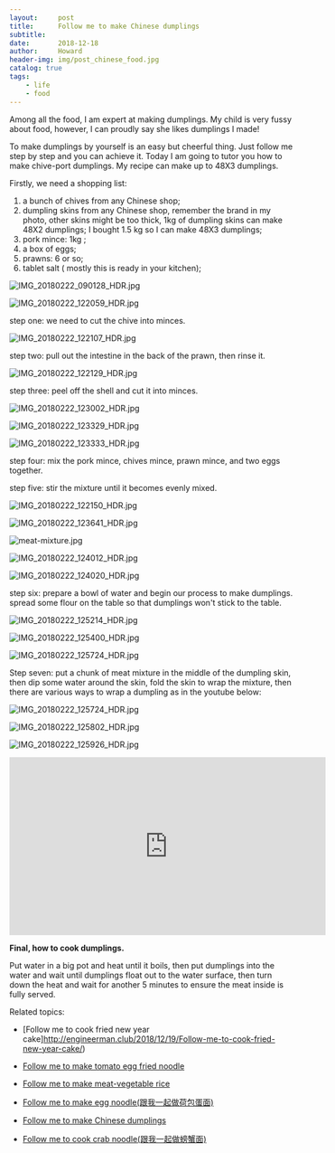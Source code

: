 ```yaml
---
layout:     post
title:      Follow me to make Chinese dumplings
subtitle:   
date:       2018-12-18
author:     Howard
header-img: img/post_chinese_food.jpg
catalog: true
tags:
    - life
    - food
---
```


Among all the food, I am expert at making dumplings. My child is very fussy about food, however, I can proudly  say she likes dumplings I made!



To make dumplings by yourself is an easy but cheerful thing.  Just follow me step by step and you can achieve it.  Today I am going to tutor you how to make chive-port dumplings.  My recipe can make up to 48X3 dumplings.



Firstly, we need a shopping list:

1. a bunch of chives from any Chinese shop;
2. dumpling skins from any Chinese shop, remember the brand in my photo, other skins might be too thick, 1kg of dumpling skins can make 48X2 dumplings; I bought 1.5 kg so I can make 48X3 dumplings;
3. pork mince: 1kg ;
4. a box of eggs;
5. prawns: 6 or so;
6. tablet salt ( mostly this is ready in your kitchen);

![IMG_20180222_090128_HDR.jpg](https://steemitimages.com/DQmNqQ53kgPortLWkDW1NzybQzJXM94oFzcQy6XvbtnaazU/IMG_20180222_090128_HDR.jpg)

![IMG_20180222_122059_HDR.jpg](https://steemitimages.com/DQmSceKU5WAZt4EXfcse4Sx8Pjns9k1JxKCsuhAZtUdMUDV/IMG_20180222_122059_HDR.jpg)







step one: we need to  cut the chive into minces.

![IMG_20180222_122107_HDR.jpg](https://steemitimages.com/DQmQMqryzVrB5StVU59Gs72YFybpoyTFRC3d1n9LZoUxfLF/IMG_20180222_122107_HDR.jpg)



step two:  pull out the intestine in the back of the prawn, then rinse it.

![IMG_20180222_122129_HDR.jpg](https://steemitimages.com/DQmVRSf4gYXcJ2QRApzNjCSxm768v6GQiSbYgtG9FDeTmBa/IMG_20180222_122129_HDR.jpg)





step three: peel off the shell and cut it into minces.


![IMG_20180222_123002_HDR.jpg](https://steemitimages.com/DQmUuF6EEAXfTHTyB6W2GszchLbmgLk87RT3JdjRoz3SMtR/IMG_20180222_123002_HDR.jpg)


![IMG_20180222_123329_HDR.jpg](https://steemitimages.com/DQmS3sNAiK5Bv7EiJuvP8nXcdVCrXnB461As37ueY1GArzn/IMG_20180222_123329_HDR.jpg)



![IMG_20180222_123333_HDR.jpg](https://steemitimages.com/DQmeUuvH4DXnZ7evu8cGjsMY7HbmzLenjWW7SGkMgtBv8Lb/IMG_20180222_123333_HDR.jpg)



step four:  mix the pork mince, chives mince, prawn mince, and two eggs together. 

step five:  stir the mixture until it becomes evenly mixed.

![IMG_20180222_122150_HDR.jpg](https://steemitimages.com/DQmRQbAc6ajFTin1zVmBKEFgVWodexxshujfmqShXcAtnpp/IMG_20180222_122150_HDR.jpg)

![IMG_20180222_123641_HDR.jpg](https://steemitimages.com/DQmdLSCCb2G7yG6HvBMQLTAmZZafRoYMkWEAhZfuWAVT9i4/IMG_20180222_123641_HDR.jpg)





![meat-mixture.jpg](https://steemitimages.com/DQmYPJ26ySsUqNWLPMrjUuUAQjvzaqbxBaytueK8HVhRAAy/meat-mixture.jpg)



![IMG_20180222_124012_HDR.jpg](https://steemitimages.com/DQmetpJfcJj5TkquEbLJ4b1VqDwXV4g6hr4UemULgCs9L1c/IMG_20180222_124012_HDR.jpg)



![IMG_20180222_124020_HDR.jpg](https://steemitimages.com/DQmUx1iRdxrW9Qo9zuN57dCCedkgLMibhRSVLKdKshihwdE/IMG_20180222_124020_HDR.jpg)



step six: prepare a bowl of water and begin our process to make dumplings. spread some flour on the table so that dumplings won't stick to the table.

![IMG_20180222_125214_HDR.jpg](https://steemitimages.com/DQmVfXH6KYcfSwz7SRqGHqPAckvUm7ayf4ddkCvSHPPg8wk/IMG_20180222_125214_HDR.jpg)




![IMG_20180222_125400_HDR.jpg](https://steemitimages.com/DQmSJbTgKG2mFVENfUVdWhSnH198BcjLttwm2ktBKQwxSFb/IMG_20180222_125400_HDR.jpg)



![IMG_20180222_125724_HDR.jpg](https://steemitimages.com/DQmaP7vXzJcRPLZJU3hRN5Gv7xDz3dYyuC1eQkpfWxzdpWk/IMG_20180222_125724_HDR.jpg)



Step seven:  put a chunk of meat mixture in the middle of the dumpling skin, then dip some water around the skin, fold the skin to wrap the mixture, then there are various ways to wrap a dumpling as in the youtube below:



![IMG_20180222_125724_HDR.jpg](https://steemitimages.com/DQmaP7vXzJcRPLZJU3hRN5Gv7xDz3dYyuC1eQkpfWxzdpWk/IMG_20180222_125724_HDR.jpg)

![IMG_20180222_125802_HDR.jpg](https://steemitimages.com/DQmZ9FajFvVG3izH3RGjsqwSbG54v4uF6qqLHDFwc4ukJ5c/IMG_20180222_125802_HDR.jpg)

![IMG_20180222_125926_HDR.jpg](https://steemitimages.com/DQmR9McVwiBDqpRTcDpotAc9nBx1qd2qrsYQMjx5S7mnZiK/IMG_20180222_125926_HDR.jpg)



<iframe width="560" height="315" src="https://www.youtube.com/embed/Aq2wk-7UvNg" frameborder="0" allow="accelerometer; autoplay; encrypted-media; gyroscope; picture-in-picture" allowfullscreen></iframe>



**Final, how to cook dumplings.**

Put water in a big pot and heat until it boils, then put dumplings into the water and wait until dumplings float out to the water surface, then turn down the heat and wait for another 5 minutes to ensure the meat inside is fully served.



Related topics:


- [Follow me to cook fried new year cake]http://engineerman.club/2018/12/19/Follow-me-to-cook-fried-new-year-cake/)

- [Follow me to make tomato egg fried noodle](http://engineerman.club/2018/12/18/Follow-me-to-make-tomato-egg-fried-noodle/)

- [Follow me to make meat-vegetable rice](http://engineerman.club/2018/12/18/Follow-me-to-make-meat-vegetable-rice/)

- [Follow me to make egg noodle(跟我一起做荷包蛋面)](http://engineerman.club/2018/12/18/Follow-me-to-make-egg-noodle(%E8%B7%9F%E6%88%91%E4%B8%80%E8%B5%B7%E5%81%9A%E8%8D%B7%E5%8C%85%E8%9B%8B%E9%9D%A2)/)

- [Follow me to make Chinese dumplings](http://engineerman.club/2018/12/18/Follow-me-to-make-Chinese-dumplings/)

- [Follow me to cook crab noodle(跟我一起做螃蟹面)](http://engineerman.club/2018/12/18/Follow-me-to-cook-crab-noodle(%E8%B7%9F%E6%88%91%E4%B8%80%E8%B5%B7%E5%81%9A%E8%9E%83%E8%9F%B9%E9%9D%A2)/)
